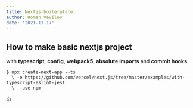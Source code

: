 ```yaml
---
title: Nextjs boilerplate
author: Roman Vavilov
date: '2021-11-17'
---
```

## How to make basic nextjs project 
with **typescript**, **config**, **webpack5**, **absolute imports** and **commit hooks**

```Shell
$ npx create-next-app --ts
  \ -e https://github.com/vercel/next.js/tree/master/examples/with-typescript-eslint-jest
  \ --use-npm
```
:+1:
